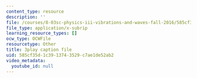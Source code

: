 ```yaml
---
content_type: resource
description: ''
file: /courses/8-03sc-physics-iii-vibrations-and-waves-fall-2016/585cf35d1c3913743529c7ae1de52ab2_sBKHUPDUI1o.srt
file_type: application/x-subrip
learning_resource_types: []
ocw_type: OCWFile
resourcetype: Other
title: 3play caption file
uid: 585cf35d-1c39-1374-3529-c7ae1de52ab2
video_metadata:
  youtube_id: null
---
```

